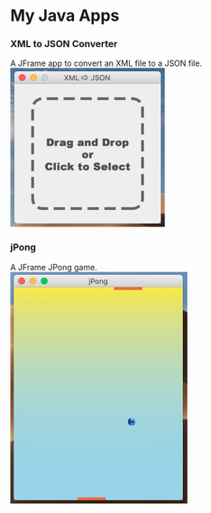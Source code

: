 # My Java Apps

### XML to JSON Converter  
A JFrame app to convert an XML file to a JSON file.  
<img src="https://github.com/peterkabai/javaApps/blob/master/xmlToJson/screenshot.png?raw=true" alt="screenshot"/> 

### jPong  
A JFrame JPong game.  
<img src="https://github.com/peterkabai/javaApps/blob/master/jPong/screenshot.png?raw=true" alt="screenshot"/> 
